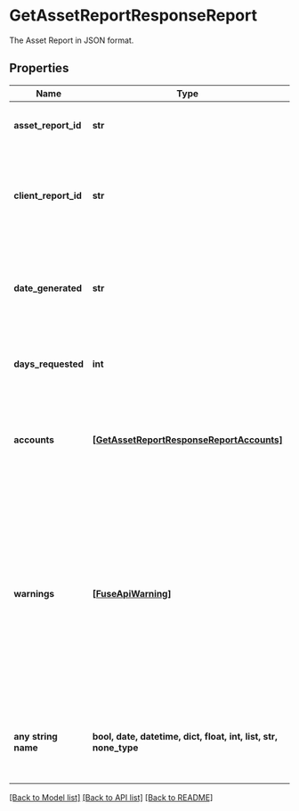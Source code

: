 # GetAssetReportResponseReport

The Asset Report in JSON format.

## Properties
Name | Type | Description | Notes
------------ | ------------- | ------------- | -------------
**asset_report_id** | **str** | A unique ID identifying an Asset Report. | [optional] 
**client_report_id** | **str** | An identifier you determine and submit for the Asset Report.  | [optional] 
**date_generated** | **str** | The date and time when the Asset Report was created, in ISO 8601 format | [optional] 
**days_requested** | **int** | The duration of transaction history you requested | [optional] 
**accounts** | [**[GetAssetReportResponseReportAccounts]**](GetAssetReportResponseReportAccounts.md) | An array of Asset Reports, one for each account in the Asset Report. | [optional] 
**warnings** | [**[FuseApiWarning]**](FuseApiWarning.md) | If the Asset Report generation was successful but identity information cannot be returned, this array will contain information about the errors causing identity information to be missing | [optional] 
**any string name** | **bool, date, datetime, dict, float, int, list, str, none_type** | any string name can be used but the value must be the correct type | [optional]

[[Back to Model list]](../README.md#documentation-for-models) [[Back to API list]](../README.md#documentation-for-api-endpoints) [[Back to README]](../README.md)


